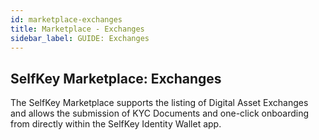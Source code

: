 ```yaml
---
id: marketplace-exchanges
title: Marketplace - Exchanges
sidebar_label: GUIDE: Exchanges
---
```


## SelfKey Marketplace: Exchanges

The SelfKey Marketplace supports the listing of Digital Asset Exchanges and allows the submission of KYC Documents and one-click onboarding from directly within the SelfKey Identity Wallet app.  
